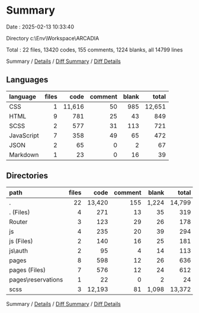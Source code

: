 # Summary

Date : 2025-02-13 10:33:40

Directory c:\\Env\\Workspace\\ARCADIA

Total : 22 files,  13420 codes, 155 comments, 1224 blanks, all 14799 lines

Summary / [Details](details.md) / [Diff Summary](diff.md) / [Diff Details](diff-details.md)

## Languages
| language | files | code | comment | blank | total |
| :--- | ---: | ---: | ---: | ---: | ---: |
| CSS | 1 | 11,616 | 50 | 985 | 12,651 |
| HTML | 9 | 781 | 25 | 43 | 849 |
| SCSS | 2 | 577 | 31 | 113 | 721 |
| JavaScript | 7 | 358 | 49 | 65 | 472 |
| JSON | 2 | 65 | 0 | 2 | 67 |
| Markdown | 1 | 23 | 0 | 16 | 39 |

## Directories
| path | files | code | comment | blank | total |
| :--- | ---: | ---: | ---: | ---: | ---: |
| . | 22 | 13,420 | 155 | 1,224 | 14,799 |
| . (Files) | 4 | 271 | 13 | 35 | 319 |
| Router | 3 | 123 | 29 | 26 | 178 |
| js | 4 | 235 | 20 | 39 | 294 |
| js (Files) | 2 | 140 | 16 | 25 | 181 |
| js\\auth | 2 | 95 | 4 | 14 | 113 |
| pages | 8 | 598 | 12 | 26 | 636 |
| pages (Files) | 7 | 576 | 12 | 24 | 612 |
| pages\\reservations | 1 | 22 | 0 | 2 | 24 |
| scss | 3 | 12,193 | 81 | 1,098 | 13,372 |

Summary / [Details](details.md) / [Diff Summary](diff.md) / [Diff Details](diff-details.md)